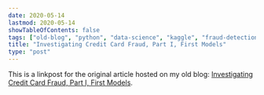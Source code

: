 ```yaml
---
date: 2020-05-14
lastmod: 2020-05-14
showTableOfContents: false
tags: ["old-blog", "python", "data-science", "kaggle", "fraud-detection", "credit-card-fraud", "models"]
title: "Investigating Credit Card Fraud, Part I, First Models"
type: "post"
---
```


This is a linkpost for the original article hosted on my old blog: [Investigating Credit Card Fraud, Part I, First Models](https://lovkush-a.github.io/python/data%20science/2020/05/14/creditcard1.html). 